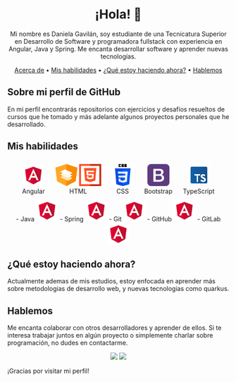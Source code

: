 <h1 align="center">¡Hola! 👋</h1>

<p align="center">Mi nombre es Daniela Gavilán, soy estudiante de una Tecnicatura Superior en Desarrollo de Software y programadora fullstack con experiencia en Angular, Java y Spring. Me encanta desarrollar software y aprender nuevas tecnologías.</p>

<div align="center">
    <a href="#acerca-de">Acerca de</a> •
    <a href="#mis-habilidades">Mis habilidades</a> •
    <a href="#actualmente">¿Qué estoy haciendo ahora?</a> •
    <a href="#hablemos">Hablemos</a>
</div>


## Sobre mi perfil de GitHub <a name="acerca-de"></a>

En mi perfil encontrarás repositorios con ejercicios y desafíos resueltos de cursos que he tomado y más adelante algunos proyectos personales que he desarrollado.

## Mis habilidades <a name="mis-habilidades"></a>

<div align="center">
    <div style="display: inline-block; margin: 10px;">
        <img src="assets/angular.png" alt="Angular logo" width="50" height="50"><br>
        Angular
    </div>
    <div style="display: inline-block; margin: 10px;">
        <img src="assets/material.png" alt="Angular Material logo" width="50" height="50><br>
        Angular Material
    </div>
    <div style="display: inline-block; margin: 10px;">
        <img src="assets/html.png" alt="HTML logo" width="50" height="50"><br>
        HTML
    </div>
    <div style="display: inline-block; margin: 10px;">
        <img src="assets/css-3.png" alt="CSS 3 logo" width="50" height="50"><br>
        CSS
    </div>
    <div style="display: inline-block; margin: 10px;">
        <img src="assets/bootstrap.png" alt="Bootstrap logo" width="50" height="50"><br>
        Bootstrap
    </div>
    <div style="display: inline-block; margin: 10px;">
        <img src="assets/typescript.png" alt="TypeScript logo" width="50" height="50">          <br>
        TypeScript
    </div>
</div>

<div align="center">
    - Java <img src="assets/angular.png" alt="Angular logo" width="50" height="50">
    - Spring <img src="assets/angular.png" alt="Angular logo" width="50" height="50">
    - Git <img src="assets/angular.png" alt="Angular logo" width="50" height="50">
    - GitHub <img src="assets/angular.png" alt="Angular logo" width="50" height="50">
    - GitLab <img src="assets/angular.png" alt="Angular logo" width="50" height="50">
</div>

## ¿Qué estoy haciendo ahora? <a name="actualmente"></a>

Actualmente ademas de mis estudios, estoy enfocada en aprender más sobre metodologias de desarrollo web, y nuevas tecnologias como quarkus.

## Hablemos <a name="hablemos"></a>

Me encanta colaborar con otros desarrolladores y aprender de ellos. Si te interesa trabajar juntos en algún proyecto o simplemente charlar sobre programación, no dudes en contactarme.

<p align="center">
  <a href="https://discord.com/channels/@me/2921" rel="noopener noreferrer" target="_blank"><img src="https://img.shields.io/badge/-Discord-7289DA?style=flat-square&logo=discord&logoColor=white"></a>
  <a href="https://www.linkedin.com/in/daniela-gavilán-bba28122a/" rel="noopener noreferrer" target="_blank"><img src="https://img.shields.io/badge/-LinkedIn-0077B5?style=flat-square&logo=linkedin&logoColor=white"></a>
</p>



¡Gracias por visitar mi perfil!
